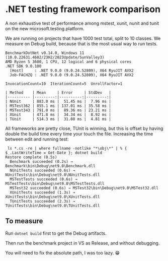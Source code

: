 # .NET testing framework comparison

A non exhaustive test of performance among mstest, xunit, nunit and tunit on the new microsoft.testing.platform. 

We are running on projects that have 1000 test total, split to 10 classes. We measure on Debug build, because that is the most usual way to run tests. 

```
BenchmarkDotNet v0.14.0, Windows 11 (10.0.22631.4602/23H2/2023Update/SunValley3)
AMD Ryzen 5 3600, 1 CPU, 12 logical and 6 physical cores
.NET SDK 9.0.100
  [Host]     : .NET 9.0.0 (9.0.24.52809), X64 RyuJIT AVX2
  Job-FACHZQ : .NET 9.0.0 (9.0.24.52809), X64 RyuJIT AVX2

InvocationCount=10  IterationCount=5  UnrollFactor=1  

| Method    | Mean     | Error     | StdDev   |
|---------- |---------:|----------:|---------:|
| NUnit     | 883.0 ms |  51.45 ms |  7.96 ms |
| MSTest362 | 855.1 ms | 137.01 ms | 35.58 ms |
| MSTest343 | 791.0 ms |  89.36 ms | 23.21 ms |
| XUnit     | 471.8 ms |  34.34 ms |  8.92 ms |
| TUnit     | 514.3 ms |  31.08 ms |  4.81 ms |
```

All frameworks are pretty close, TUnit is winning, but this is offset by having double the build time every time your touch the file. Increasing the time between edit and running test:

```
 ls *.cs -re | where fullname -notlike "*\obj\*" | % { $_.LastWriteTime = Get-Date }; dotnet build
Restore complete (0.5s)
  Benchmark succeeded (0.2s) → Benchmark\bin\Debug\net9.0\Benchmark.dll
  NUnitTests succeeded (0.6s) → NUnitTests\bin\Debug\net9.0\NUnitTests.dll
  MSTestTests succeeded (0.6s) → MSTestTests\bin\Debug\net9.0\MSTestTests.dll
  MSTest32 succeeded (0.6s) → MSTest32\bin\Debug\net9.0\MSTest32.dll
  XUnitTests succeeded (1.3s) → XUnitTests\bin\Debug\net9.0\XUnitTests.dll
  TUnitTests succeeded (2.3s) → TUnitTests\bin\Debug\net9.0\TUnitTests.dll
```


## To measure

Run `dotnet build` first to get the Debug artifacts.

Then run the benchmark project in VS as Release, and without debugging.

You will need to fix the absolute path, I was too lazy. 😁